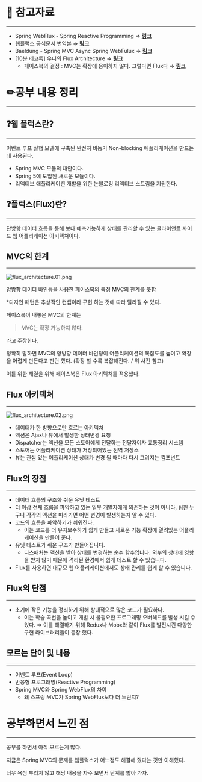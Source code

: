 # 🔗 참고자료

---

- Spring WebFlux - Spring Reactive Programming ⇒ [**링크**](https://www.digitalocean.com/community/tutorials/spring-webflux-reactive-programming)
- 웹플럭스 공식문서 번역본 ⇒ **[링크](https://godekdls.github.io/Reactive%20Spring/springwebflux/)**
- Baeldung - Spring MVC Async  Spring WebFulux ⇒ [**링크**](https://www.baeldung.com/spring-mvc-async-vs-webflux)
- [10분 테코톡] 우디의 Flux Architecture ⇒ [**링크**](https://www.youtube.com/watch?v=wQFBgKl1PYw&ab_channel=%EC%9A%B0%EC%95%84%ED%95%9C%ED%85%8C%ED%81%AC)
    - 페이스북의 결정 : MVC는 확장에 용이하지 않다. 그렇다면 Flux다 ⇒ [**링크**](https://blog.coderifleman.com/2015/06/19/mvc-does-not-scale-use-flux-instead/)

# ✏공부 내용 정리

---

## ❓웹 플럭스란?

---

이벤트 루프 실행 모델에 구축된 완전히 비동기 Non-blocking 애플리케이션을 만드는 데 사용된다.

- Spring MVC 모듈의 대안이다.
- Spring 5에 도입된 새로운 모듈이다.
- 리액티브 애플리케이션 개발을 위한 논블로킹 리액티브 스트림을 지원한다.

## ❓플럭스(Flux)란?

---

단방향 데이터 흐름을 통해 보다 예측가능하게 상태를 관리할 수 있는 클라이언트 사이드 웹 어플리케이션 아키텍쳐이다.

## MVC의 한계

---

![flux_architecture.01.png](https://s3-us-west-2.amazonaws.com/secure.notion-static.com/a9162509-07fe-464e-be3f-f2a7fdc3db06/flux_architecture.01.png)

양방향 데이터 바인등을 사용한 페이스북의 특정 MVC의 한계를 뜻함

*디자인 패턴은 추상적인 컨셉이라 구현 하는 것에 따라 달라질 수 있다.

페이스북이 내놓은 MVC의 한계는

> MVC는 확장 가능하지 않다.
>

라고 주장한다.

정확히 말하면 MVC의 양방향 데이터 바인딩이 어플리케이션의 복잡도를 높이고 확장을 어렵게 만든다고 판단 했다. (확장 할 수록 복잡해진다. / 위 사진 참고)

이를 위한 해결을 위해 페이스북은 Flux 아키텍처를 적용했다.

## Flux 아키텍처

---

![flux_architecture.02.png](https://s3-us-west-2.amazonaws.com/secure.notion-static.com/9e2dac98-d4dd-4b54-b3bb-c2832795803a/flux_architecture.02.png)

- 데이터가 한 방향으로만 흐르는 아키텍처
- 액션은 Ajax나 뷰에서 발생한 상태변경 요청
- Dispatcher는 액션을 모든 스토어에게 전달하는 전달자이자 교통정리 시스템
- 스토어는 어플리케이션 상태가 저장되어있는 전역 저장소
- 뷰는 관심 있는 어플리케이션 상태가 변경 될 때마다 다시 그려지는 컴포넌트

## Flux의 장점

---

- 데이터 흐름의 구조화 쉬운 유닛 테스트
- 더 이상 전체 흐름을 파악하고 있는 일부 개발자에게 의존하는 것이 아니라,
  팀원 누구나 각각의 액션을 따라가면 어떤 변경이 발생하는지 알 수 있다.
- 코드의 흐름을 파악하기가 쉬워진다.
    - 이는 코드를 더 유지보수하기 쉽게 만들고 새로운 기능 확장에 열려있는 어플리케이션을 만들어 준다.
- 유닛 테스트가 쉬운 구조가 만들어집니다.
    - 디스패처는 액션을 받아 상태를 변경하는 순수 함수입니다.
      외부의 상태에 영향을 받지 않기 때문에 격리된 환경에서 쉽게 테스트 할 수 있습니다.
- Flux를 사용하면 대규모 웹 어플리케이션에서도 상태 관리를 쉽게 할 수 있습니다.

## Flux의 단점

---

- 초기에 작은 기능을 정리하기 위해 상대적으로 많은 코드가 필요하다.
    - 이는 학습 곡선을 높이고 개발 시 불필요한 프로그래밍 오버헤드를 발생 시킬 수 있다.
      ⇒ 이를 해결하기 위해 Redux나 Mobx와 같이 Flux를 발전시킨 다양한 구현 라이브러리들이 등장 했다.

## 모르는 단어 및 내용

---

- 이벤트 루프(Event Loop)
- 반응형 프로그래밍(Reactive Programming)
- Spring MVC와 Spring WebFlux의 차이
    - 왜 스프링 MVC가 Spring WebFlux보다 더 느린지?

# 공부하면서 느낀 점

---

공부를 하면서 아직 모르는게 많다.

지금은 Spring MVC의 문제를 웹플럭스가 어느정도 해결해 줬다는 것만 이해했다.

너무 욕심 부리지 않고 해당 내용을 자주 보면서 단계를 밟아 가자.